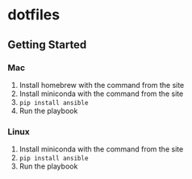 # dotfiles

## Getting Started

### Mac

1. Install homebrew with the command from the site
2. Install miniconda with the command from the site
3. `pip install ansible`
4. Run the playbook

### Linux

1. Install miniconda with the command from the site
2. `pip install ansible`
3. Run the playbook
